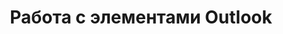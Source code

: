 ---
title: "Работа с элементами Outlook"
url: /ru/java/working-with-outlook-items/
weight: 30
type: docs
---